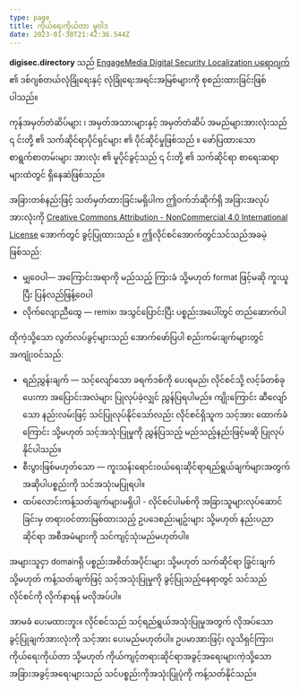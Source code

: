 ```yaml
---
type: page
title: ကိုယ်ရေးကိုယ်တာ မူဝါဒ
date: 2023-01-30T21:42:36.544Z
---
```

**digisec.directory** သည် [EngageMedia Digital Security Localization ပရောဂျက်](https://engagemedia.org/projects/localization/) ၏ ဒစ်ဂျစ်တယ်လုံခြုံရေးနှင့် လုံခြုံရေးအရင်းအမြစ်များကို စုစည်းထားခြင်းဖြစ်ပါသည်။ 

ကုန်အမှတ်တံဆိပ်များ ၊ အမှတ်အသားများနှင့် အမှတ်တံဆိပ် အမည်များအားလုံးသည် ၎ င်းတို့ ၏ သက်ဆိုင်ရာပိုင်ရှင်များ ၏ ပိုင်ဆိုင်မှုဖြစ်သည် ။ ဖော်ပြထားသော စာရွက်စာတမ်းများ အားလုံး ၏ မူပိုင်ခွင့်သည် ၎ င်းတို့ ၏ သက်ဆိုင်ရာ စာရေးဆရာများထံတွင် ရှိနေဆဲဖြစ်သည်။ 

အခြားတစ်နည်းဖြင့် သတ်မှတ်ထားခြင်းမရှိပါက ဤဝက်ဘ်ဆိုက်ရှိ အခြားအလုပ်အားလုံးကို [Creative Commons Attribution - NonCommercial 4.0 International License](https://creativecommons.org/licenses/by-nc/4.0/legalcode) အောက်တွင် ခွင့်ပြုထားသည် ။ ဤလိုင်စင်အောက်တွင်သင်သည်အခမဲ့ဖြစ်သည်:

* မျှဝေပါ— အကြောင်းအရာကို မည်သည့် ကြားခံ သို့မဟုတ် format ဖြင့်မဆို ကူးယူပြီး ပြန်လည်ဖြန့်ဝေပါ
* လိုက်လျောညီထွေ — remix၊ အသွင်ပြောင်းပြီး ပစ္စည်းအပေါ်တွင် တည်ဆောက်ပါ

ထိုကဲ့သို့သော လွတ်လပ်ခွင့်များသည် အောက်ဖော်ပြပါ စည်းကမ်းချက်များတွင် အကျုံးဝင်သည်:

* ရည်ညွှန်းချက် — သင့်လျော်သော ခရက်ဒစ်ကို ပေးရမည်၊ လိုင်စင်သို့ လင့်ခ်တစ်ခု ပေးကာ အပြောင်းအလဲများ ပြုလုပ်ခဲ့လျှင် ညွှန်ပြရပါမည်။ ကျိုးကြောင်း ဆီလျော်သော နည်းလမ်းဖြင့် သင်ပြုလုပ်နိုင်သော်လည်း လိုင်စင်ရှိသူက သင့်အား ထောက်ခံကြောင်း သို့မဟုတ် သင့်အသုံးပြုမှုကို ညွှန်ပြသည့် မည်သည့်နည်းဖြင့်မဆို ပြုလုပ်နိုင်ပါသည်။
* စီးပွားဖြစ်မဟုတ်သော — ကူးသန်းရောင်းဝယ်ရေးဆိုင်ရာရည်ရွယ်ချက်များအတွက် အဆိုပါပစ္စည်းကို သင်အသုံးမပြုရပါ။
* ထပ်လောင်းကန့်သတ်ချက်များမရှိပါ - လိုင်စင်ပါမစ်ကို အခြားသူများလုပ်ဆောင်ခြင်းမှ တရားဝင်တားမြစ်ထားသည့် ဥပဒေစည်းမျဥ်းများ သို့မဟုတ် နည်းပညာဆိုင်ရာ အစီအမံများကို သင်ကျင့်သုံးမည်မဟုတ်ပါ။

အများသူငှာ domainရှိ ပစ္စည်းအစိတ်အပိုင်းများ သို့မဟုတ် သက်ဆိုင်ရာ ခြွင်းချက် သို့မဟုတ် ကန့်သတ်ချက်ဖြင့် သင့်အသုံးပြုမှုကို ခွင့်ပြုသည့်နေရာတွင် သင်သည် လိုင်စင်ကို လိုက်နာရန် မလိုအပ်ပါ။

အာမခံ ပေးမထားဘူး။ လိုင်စင်သည် သင့်ရည်ရွယ်အသုံးပြုမှုအတွက် လိုအပ်သော ခွင့်ပြုချက်အားလုံးကို သင့်အား ပေးမည်မဟုတ်ပါ။ ဥပမာအားဖြင့်၊ လူသိရှင်ကြား၊ ကိုယ်ရေးကိုယ်တာ သို့မဟုတ် ကိုယ်ကျင့်တရားဆိုင်ရာအခွင့်အရေးများကဲ့သို့သော အခြားအခွင့်အရေးများသည် သင်ပစ္စည်းကိုအသုံးပြုပုံကို ကန့်သတ်နိုင်သည်။